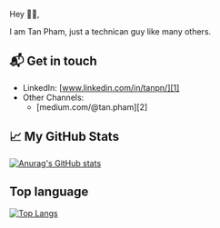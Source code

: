 Hey 👋🏻,

I am Tan Pham, just a technican guy like many others.

## 📬 Get in touch

- LinkedIn: [www.linkedin.com/in/tanpn/][1]
- Other Channels:
  - [medium.com/@tan.pham][2]

## &#x1f4c8; My GitHub Stats

[![Anurag's GitHub stats](https://github-readme-stats.vercel.app/api?username=phamngoctan&show_icons=true)](https://github.com/anuraghazra/github-readme-stats)

## Top language
[![Top Langs](https://github-readme-stats.vercel.app/api/top-langs/?username=phamngoctan&langs_count=8)](https://github.com/anuraghazra/github-readme-stats)
